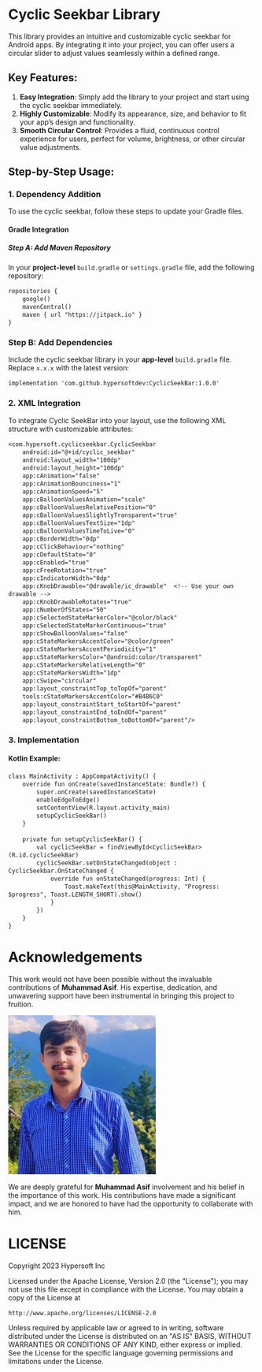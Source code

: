 # Cyclic Seekbar Library
This library provides an intuitive and customizable cyclic seekbar for Android apps. By integrating it into your project, you can offer users a circular slider to adjust values seamlessly within a defined range.

## Key Features:
1. **Easy Integration**: Simply add the library to your project and start using the cyclic seekbar immediately.
2. **Highly Customizable**: Modify its appearance, size, and behavior to fit your app’s design and functionality.
3. **Smooth Circular Control**: Provides a fluid, continuous control experience for users, perfect for volume, brightness, or other circular value adjustments.


## Step-by-Step Usage:

### 1. Dependency Addition

To use the cyclic seekbar, follow these steps to update your Gradle files.

#### Gradle Integration

##### Step A: Add Maven Repository
In your **project-level** `build.gradle` or `settings.gradle` file, add the following repository:

```
repositories {
    google()
    mavenCentral()
    maven { url "https://jitpack.io" }
}
```

### Step B: Add Dependencies

Include the cyclic seekbar library in your **app-level** `build.gradle` file. Replace `x.x.x` with the latest version:

```
implementation 'com.github.hypersoftdev:CyclicSeekBar:1.0.0'
```

### 2. XML Integration

To integrate Cyclic SeekBar into your layout, use the following XML structure with customizable attributes:

```
<com.hypersoft.cyclicseekbar.CyclicSeekbar
    android:id="@+id/cyclic_seekbar"
    android:layout_width="100dp"
    android:layout_height="100dp"
    app:cAnimation="false"
    app:cAnimationBounciness="1"
    app:cAnimationSpeed="5"
    app:cBalloonValuesAnimation="scale"
    app:cBalloonValuesRelativePosition="0"
    app:cBalloonValuesSlightlyTransparent="true"
    app:cBalloonValuesTextSize="1dp"
    app:cBalloonValuesTimeToLive="0"
    app:cBorderWidth="0dp"
    app:cClickBehaviour="nothing"
    app:cDefaultState="0"
    app:cEnabled="true"
    app:cFreeRotation="true"
    app:cIndicatorWidth="0dp"
    app:cKnobDrawable="@drawable/ic_drawable"  <!-- Use your own drawable -->
    app:cKnobDrawableRotates="true"
    app:cNumberOfStates="50"
    app:cSelectedStateMarkerColor="@color/black"
    app:cSelectedStateMarkerContinuous="true"
    app:cShowBalloonValues="false"
    app:cStateMarkersAccentColor="@color/green"
    app:cStateMarkersAccentPeriodicity="1"
    app:cStateMarkersColor="@android:color/transparent"
    app:cStateMarkersRelativeLength="0"
    app:cStateMarkersWidth="1dp"
    app:cSwipe="circular"
    app:layout_constraintTop_toTopOf="parent"
    tools:cStateMarkersAccentColor="#B4B6C0"
    app:layout_constraintStart_toStartOf="parent"
    app:layout_constraintEnd_toEndOf="parent"
    app:layout_constraintBottom_toBottomOf="parent"/>
```


### 3. Implementation

#### Kotlin Example:

```
class MainActivity : AppCompatActivity() {
    override fun onCreate(savedInstanceState: Bundle?) {
        super.onCreate(savedInstanceState)
        enableEdgeToEdge()
        setContentView(R.layout.activity_main)
        setupCyclicSeekBar()
    }

    private fun setupCyclicSeekBar() {
        val cyclicSeekBar = findViewById<CyclicSeekBar>(R.id.cyclicSeekBar)
        cyclicSeekBar.setOnStateChanged(object : CyclicSeekbar.OnStateChanged {
            override fun onStateChanged(progress: Int) {
                Toast.makeText(this@MainActivity, "Progress: $progress", Toast.LENGTH_SHORT).show()
            }
        })
    }
}
```

# Acknowledgements

This work would not have been possible without the invaluable contributions of **Muhammad Asif**. His expertise, dedication, and unwavering support have been instrumental in bringing this project to fruition.

![Profile](https://github.com/hypersoftdev/CyclicSeekbar/blob/master/screens/profile_image.jpg?raw=true)

We are deeply grateful for **Muhammad Asif** involvement and his belief in the importance of this work. His contributions have made a significant impact, and we are honored to have had the opportunity to collaborate with him.

# LICENSE

Copyright 2023 Hypersoft Inc

Licensed under the Apache License, Version 2.0 (the "License");
you may not use this file except in compliance with the License.
You may obtain a copy of the License at

    http://www.apache.org/licenses/LICENSE-2.0

Unless required by applicable law or agreed to in writing, software
distributed under the License is distributed on an "AS IS" BASIS,
WITHOUT WARRANTIES OR CONDITIONS OF ANY KIND, either express or implied.
See the License for the specific language governing permissions and
limitations under the License.
